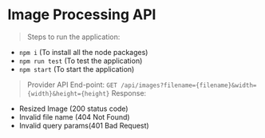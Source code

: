 # Image Processing API

> Steps to run the application:
- `npm i` (To install all the node packages)
- `npm run test` (To test the application)
- `npm start` (To start the application)

> Provider API
End-point: `GET /api/images?filename={filename}&width={width}&height={height}`
Response:

- Resized Image (200 status code)
- Invalid file name (404 Not Found)
- Invalid query params(401 Bad Request)